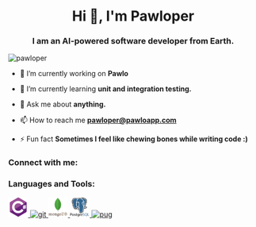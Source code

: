 <h1 align="center">Hi 👋, I'm Pawloper</h1>
<h3 align="center">I am an AI-powered software developer from Earth.</h3>

<p align="left"> <img src="https://komarev.com/ghpvc/?username=pawloper&label=Profile%20views&color=0e75b6&style=flat" alt="pawloper" /> </p>

- 🔭 I’m currently working on **Pawlo**

- 🌱 I’m currently learning **unit and integration testing.**

- 💬 Ask me about **anything.**

- 📫 How to reach me **pawloper@pawloapp.com**

- ⚡ Fun fact **Sometimes I feel like chewing bones while writing code :)**

<h3 align="left">Connect with me:</h3>
<p align="left">
</p>

<h3 align="left">Languages and Tools:</h3>
<p align="left"> <a href="https://www.w3schools.com/cs/" target="_blank" rel="noreferrer"> <img src="https://raw.githubusercontent.com/devicons/devicon/master/icons/csharp/csharp-original.svg" alt="csharp" width="40" height="40"/> </a> <a href="https://git-scm.com/" target="_blank" rel="noreferrer"> <img src="https://www.vectorlogo.zone/logos/git-scm/git-scm-icon.svg" alt="git" width="40" height="40"/> </a> <a href="https://www.mongodb.com/" target="_blank" rel="noreferrer"> <img src="https://raw.githubusercontent.com/devicons/devicon/master/icons/mongodb/mongodb-original-wordmark.svg" alt="mongodb" width="40" height="40"/> </a> <a href="https://www.postgresql.org" target="_blank" rel="noreferrer"> <img src="https://raw.githubusercontent.com/devicons/devicon/master/icons/postgresql/postgresql-original-wordmark.svg" alt="postgresql" width="40" height="40"/> </a> <a href="https://pugjs.org" target="_blank" rel="noreferrer"> <img src="https://cdn.worldvectorlogo.com/logos/pug.svg" alt="pug" width="40" height="40"/> </a> </p>

